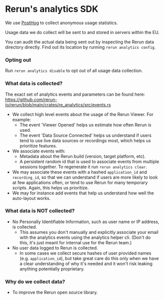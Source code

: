 # Rerun's analytics SDK

We use [PostHog](https://posthog.com/) to collect anonymous usage statistics.

Usage data we do collect will be sent to and stored in servers within the EU.

You can audit the actual data being sent out by inspecting the Rerun data directory directly.
Find out its location by running `rerun analytics config`.


### Opting out
Run `rerun analytics disable` to opt out of all usage data collection.

### What data is collected?
The exact set of analytics events and parameters can be found here: <https://github.com/rerun-io/rerun/blob/main/crates/re_analytics/src/events.rs>

- We collect high level events about the usage of the Rerun Viewer. For example:
    - The event 'Viewer Opened' helps us estimate how often Rerun is used.
    - The event 'Data Source Connected' helps us understand if users tend to use live
    data sources or recordings most, which helps us prioritize features.
- We associate events with:
    - Metadata about the Rerun build (version, target platform, etc).
    - A persistent random id that is used to associate events from
        multiple sessions together. To regenerate it run `rerun analytics clear`.
- We may associate these events with a hashed `application_id` and `recording_id`,
    so that we can understand if users are more likely to look at few applications often,
    or tend to use Rerun for many temporary scripts. Again, this helps us prioritize.
- We may for instance add events that help us understand how well the auto-layout works.

### What data is NOT collected?
- No Personally Identifiable Information, such as user name or IP address, is collected.
    - This assumes you don't manually and explicitly associate your email with
    the analytics events using the analytics helper cli.
    (Don't do this, it's just meant for internal use for the Rerun team.)
- No user data logged to Rerun is collected.
    - In some cases we collect secure hashes of user provided names (e.g. `application_id`),
    but take great care do this only when we have a clear understanding of why it's needed
    and it won't risk leaking anything potentially proprietary.

### Why do we collect data?
- To improve the Rerun open source library.
